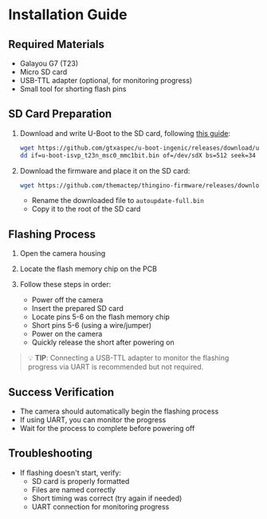# Installation Guide

## Required Materials
- Galayou G7 (T23)
- Micro SD card
- USB-TTL adapter (optional, for monitoring progress)
- Small tool for shorting flash pins

## SD Card Preparation

1. Download and write U-Boot to the SD card, following [this guide](https://github.com/themactep/thingino-firmware/wiki/Boot:-MMC-SD):
   ```bash
   wget https://github.com/gtxaspec/u-boot-ingenic/releases/download/uboot-xb1-2024-12-19/u-boot-isvp_t23n_msc0_mmc1bit.bin
   dd if=u-boot-isvp_t23n_msc0_mmc1bit.bin of=/dev/sdX bs=512 seek=34
   ```

2. Download the firmware and place it on the SD card:
   ```bash
   wget https://github.com/themactep/thingino-firmware/releases/download/firmware-2024-12-20/thingino-galayou_g7_t23n_atbm6012bx.bin
   ```
   - Rename the downloaded file to `autoupdate-full.bin`
   - Copy it to the root of the SD card

## Flashing Process

1. Open the camera housing

2. Locate the flash memory chip on the PCB

3. Follow these steps in order:
   - Power off the camera
   - Insert the prepared SD card
   - Locate pins 5-6 on the flash memory chip
   - Short pins 5-6 (using a wire/jumper)
   - Power on the camera
   - Quickly release the short after powering on

> 💡 **TIP**: Connecting a USB-TTL adapter to monitor the flashing progress via UART is recommended but not required.

## Success Verification
- The camera should automatically begin the flashing process
- If using UART, you can monitor the progress
- Wait for the process to complete before powering off

## Troubleshooting
- If flashing doesn't start, verify:
  - SD card is properly formatted
  - Files are named correctly
  - Short timing was correct (try again if needed)
  - UART connection for monitoring progress